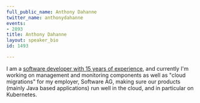 ```yaml
---
full_public_name: Anthony Dahanne
twitter_name: anthonydahanne
events:
- 2893
title: Anthony Dahanne
layout: speaker_bio
id: 1493

---
```

I am a <a href="https://ca.linkedin.com/in/anthonydahanne">software developer with 15 years of experience</a>, and currently I'm working on management and monitoring components as well as "cloud migrations" for my employer, Software AG, making sure our products (mainly Java based applications) run well in the cloud, and in particular on Kubernetes.
